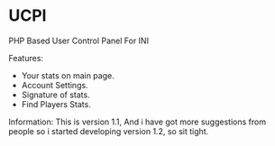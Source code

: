 UCPI
====

PHP Based User Control Panel For INI

Features:
- Your stats on main page.
- Account Settings.
- Signature of stats.
- Find Players Stats.


Information:
This is version 1.1, And i have got more suggestions from people so i started developing version 1.2, so sit tight.
